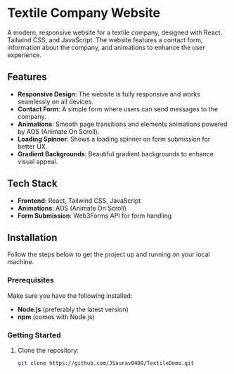 # Textile Company Website

A modern, responsive website for a textile company, designed with React, Tailwind CSS, and JavaScript. The website features a contact form, information about the company, and animations to enhance the user experience.

## Features

- **Responsive Design**: The website is fully responsive and works seamlessly on all devices.
- **Contact Form**: A simple form where users can send messages to the company.
- **Animations**: Smooth page transitions and elements animations powered by AOS (Animate On Scroll).
- **Loading Spinner**: Shows a loading spinner on form submission for better UX.
- **Gradient Backgrounds**: Beautiful gradient backgrounds to enhance visual appeal.

## Tech Stack

- **Frontend**: React, Tailwind CSS, JavaScript
- **Animations**: AOS (Animate On Scroll)
- **Form Submission**: Web3Forms API for form handling

## Installation

Follow the steps below to get the project up and running on your local machine.

### Prerequisites

Make sure you have the following installed:

- **Node.js** (preferably the latest version)
- **npm** (comes with Node.js)

### Getting Started

1. Clone the repository:
   ```bash
   git clone https://github.com/JSaurav0409/TextileDemo.git
   ```
